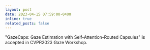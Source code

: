 ```yaml
---
layout: post
date: 2023-04-15 07:59:00-0400
inline: true
related_posts: false
---
```


"GazeCaps: Gaze Estimation with Self-Attention-Routed Capsules" is accepted in CVPR2023 Gaze Workshop.